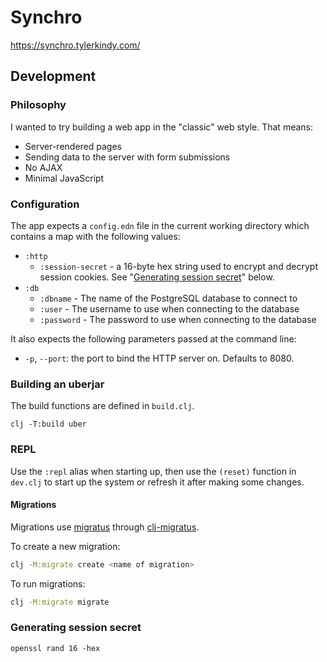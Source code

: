 # Synchro

https://synchro.tylerkindy.com/

## Development

### Philosophy

I wanted to try building a web app in the "classic" web style.
That means:

- Server-rendered pages
- Sending data to the server with form submissions
- No AJAX
- Minimal JavaScript

### Configuration

The app expects a `config.edn` file in the current working directory which contains a map with the following values:

- `:http`
  - `:session-secret` - a 16-byte hex string used to encrypt and decrypt session cookies. See "[Generating session secret](#generating-session-secret)" below.
- `:db`
  - `:dbname` - The name of the PostgreSQL database to connect to
  - `:user` - The username to use when connecting to the database
  - `:password` - The password to use when connecting to the database

It also expects the following parameters passed at the command line:

- `-p`, `--port`: the port to bind the HTTP server on. Defaults to 8080.

### Building an uberjar

The build functions are defined in `build.clj`.

```
clj -T:build uber
```

### REPL

Use the `:repl` alias when starting up, then use the `(reset)` function in `dev.clj` to start up the system or refresh it after making some changes.

#### Migrations

Migrations use [migratus](https://github.com/yogthos/migratus) through [clj-migratus](https://github.com/paulbutcher/clj-migratus).

To create a new migration:

```sh
clj -M:migrate create <name of migration>
```

To run migrations:

```sh
clj -M:migrate migrate
```

### Generating session secret

```
openssl rand 16 -hex
```
